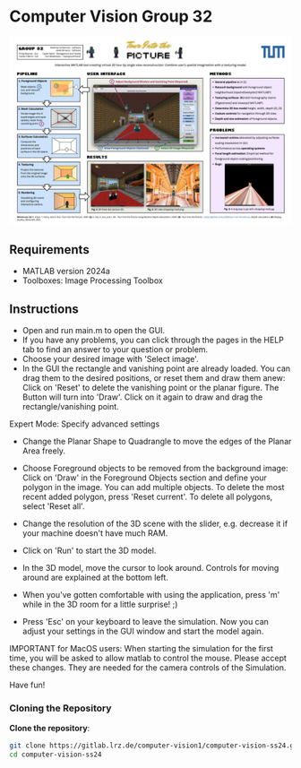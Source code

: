 
# Computer Vision Group 32

[![Poster](Material/Group_32_Poster.png)](Material/Group_32_Poster.pdf)

## Requirements

- MATLAB version 2024a
- Toolboxes: Image Processing Toolbox

## Instructions

- Open and run main.m to open the GUI. 
- If you have any problems, you can click through the pages in the HELP tab to find an answer to your question or problem.
- Choose your desired image with 'Select image'.
- In the GUI the rectangle and vanishing point are already loaded. You can drag them to the desired positions, 
  or reset them and draw them anew:
  Click on 'Reset' to delete the vanishing point or the planar figure. The Button will turn into 'Draw'. 
  Click on it again to draw and drag the rectangle/vanishing point.

Expert Mode: Specify advanced settings

- Change the Planar Shape to Quadrangle to move the edges of the Planar Area freely.
- Choose Foreground objects to be removed from the background image:
  Click on 'Draw' in the Foreground Objects section and define your polygon in the image. You can add multiple objects. To delete
  the most recent added polygon, press 'Reset current'. To delete all polygons, select 'Reset all'.
- Change the resolution of the 3D scene with the slider, e.g. decrease it if your machine doesn't have much RAM.

- Click on 'Run' to start the 3D model.
- In the 3D model, move the cursor to look around. Controls for moving around are explained at the bottom left. 
- When you've gotten comfortable with using the application, press 'm' while in the 3D room for a little surprise! ;)
- Press 'Esc' on your keyboard to leave the simulation. Now you can adjust your settings in the GUI window 
  and start the model again.

IMPORTANT for MacOS users:
When starting the simulation for the first time, you will be asked to allow matlab to control the mouse. 
Please accept these changes. They are needed for the camera controls of the Simulation.

Have fun!

### Cloning the Repository

**Clone the repository**:
   ```sh
   git clone https://gitlab.lrz.de/computer-vision1/computer-vision-ss24.git
   cd computer-vision-ss24
   ```
